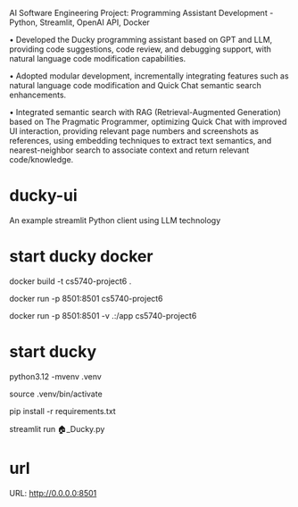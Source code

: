 
AI Software Engineering Project: Programming Assistant Development - Python, Streamlit, OpenAI API, Docker

• Developed the Ducky programming assistant based on GPT and LLM, providing code suggestions, code review, and debugging support, with natural language code modification capabilities.


• Adopted modular development, incrementally integrating features such as natural language code modification and Quick Chat semantic search enhancements.


• Integrated semantic search with RAG (Retrieval-Augmented Generation) based on The Pragmatic Programmer, optimizing Quick Chat with improved UI interaction, providing relevant page numbers and screenshots as references, using embedding techniques to extract text semantics, and nearest-neighbor search to associate context and return relevant code/knowledge.


# ducky-ui
An example streamlit Python client using LLM technology

# start ducky docker
docker build -t cs5740-project6 .

docker run -p 8501:8501 cs5740-project6

docker run -p 8501:8501 -v .:/app cs5740-project6

# start ducky
python3.12 -mvenv .venv

source .venv/bin/activate

pip install -r requirements.txt

streamlit run 🏠_Ducky.py

# url
URL: http://0.0.0.0:8501

